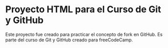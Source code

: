 # Proyecto HTML para el Curso de Git y GitHub

Este proyecto fue creado para practicar el concepto de fork en GitHub. Es parte del curso de Git y GitHub creado para freeCodeCamp.

